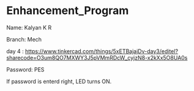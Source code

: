 # Enhancement_Program
Name: Kalyan K R

Branch: Mech

day 4 : https://www.tinkercad.com/things/5xETBajajDv-day3/editel?sharecode=O3um8QO7MXWY3J5pVMmRDcW_cyjzN8-x2kXx5O8UA0s

Password: PES


If password is enterd right, LED turns ON.
 
 
